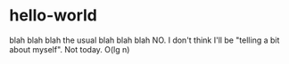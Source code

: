 # hello-world
blah blah blah the usual blah blah blah
NO.  I don't think I'll be "telling a bit about myself".  Not today.
O(lg n)
